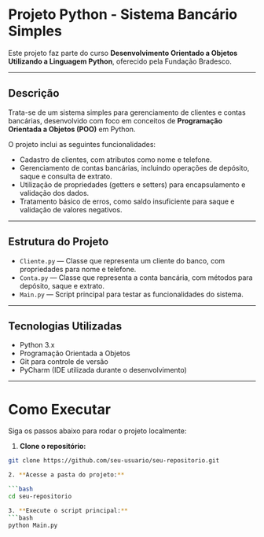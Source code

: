 # Projeto Python - Sistema Bancário Simples

Este projeto faz parte do curso **Desenvolvimento Orientado a Objetos Utilizando a Linguagem Python**, oferecido pela Fundação Bradesco.

---

## Descrição

Trata-se de um sistema simples para gerenciamento de clientes e contas bancárias, desenvolvido com foco em conceitos de **Programação Orientada a Objetos (POO)** em Python.

O projeto inclui as seguintes funcionalidades:

- Cadastro de clientes, com atributos como nome e telefone.
- Gerenciamento de contas bancárias, incluindo operações de depósito, saque e consulta de extrato.
- Utilização de propriedades (getters e setters) para encapsulamento e validação dos dados.
- Tratamento básico de erros, como saldo insuficiente para saque e validação de valores negativos.

---

## Estrutura do Projeto

- `Cliente.py` — Classe que representa um cliente do banco, com propriedades para nome e telefone.
- `Conta.py` — Classe que representa a conta bancária, com métodos para depósito, saque e extrato.
- `Main.py` — Script principal para testar as funcionalidades do sistema.

---

## Tecnologias Utilizadas

- Python 3.x
- Programação Orientada a Objetos
- Git para controle de versão
- PyCharm (IDE utilizada durante o desenvolvimento)

---

# Como Executar

Siga os passos abaixo para rodar o projeto localmente:

1. **Clone o repositório:**

```bash
git clone https://github.com/seu-usuario/seu-repositorio.git

2. **Acesse a pasta do projeto:**

```bash
cd seu-repositorio

3. **Execute o script principal:**
```bash
python Main.py
